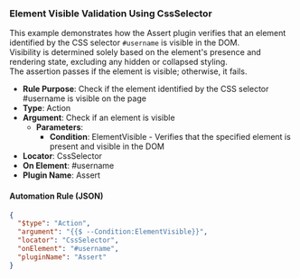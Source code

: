 ### Element Visible Validation Using CssSelector

This example demonstrates how the Assert plugin verifies that an element identified by the CSS selector `#username` is visible in the DOM.  
Visibility is determined solely based on the element's presence and rendering state, excluding any hidden or collapsed styling.  
The assertion passes if the element is visible; otherwise, it fails.

- **Rule Purpose**: Check if the element identified by the CSS selector #username is visible on the page  
- **Type**: Action  
- **Argument**: Check if an element is visible  
  - **Parameters**:  
    - **Condition**: ElementVisible - Verifies that the specified element is present and visible in the DOM  
- **Locator**: CssSelector  
- **On Element**: #username  
- **Plugin Name**: Assert  

#### Automation Rule (JSON)

```json
{
  "$type": "Action",
  "argument": "{{$ --Condition:ElementVisible}}",
  "locator": "CssSelector",
  "onElement": "#username",
  "pluginName": "Assert"
}
```
